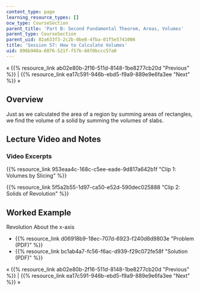 ```yaml
---
content_type: page
learning_resource_types: []
ocw_type: CourseSection
parent_title: 'Part B: Second Fundamental Theorem, Areas, Volumes'
parent_type: CourseSection
parent_uid: 82a633f3-2c2b-0be8-4fba-01f5e5741006
title: 'Session 57: How to Calculate Volumes'
uid: 896b940a-6076-521f-f57b-68f0bccc57a0
---
```


« {{% resource_link ab02e80b-2f16-511d-8148-1be8277cb20d "Previous" %}} | {{% resource_link ea17c591-946b-ebd5-f9a9-889e9e6fa3ee "Next" %}} »

Overview
--------

Just as we calculated the area of a region by summing areas of rectangles, we find the volume of a solid by summing the volumes of slabs.

Lecture Video and Notes
-----------------------

### Video Excerpts

{{% resource_link 953eaa4c-168c-c5ee-eade-9d817a642b1f "Clip 1: Volumes by Slicing" %}}

{{% resource_link 5f5a2b55-1d97-ca50-e52d-590dec025888 "Clip 2: Solids of Revolution" %}}

Worked Example
--------------

Revolution About the x-axis

*   {{% resource_link d06918b9-18ec-707d-6923-f240d8d9803e "Problem (PDF)" %}}
*   {{% resource_link bc1ab4a7-fc56-f6ac-d939-f29c072fe58f "Solution (PDF)" %}}

« {{% resource_link ab02e80b-2f16-511d-8148-1be8277cb20d "Previous" %}} | {{% resource_link ea17c591-946b-ebd5-f9a9-889e9e6fa3ee "Next" %}} »
